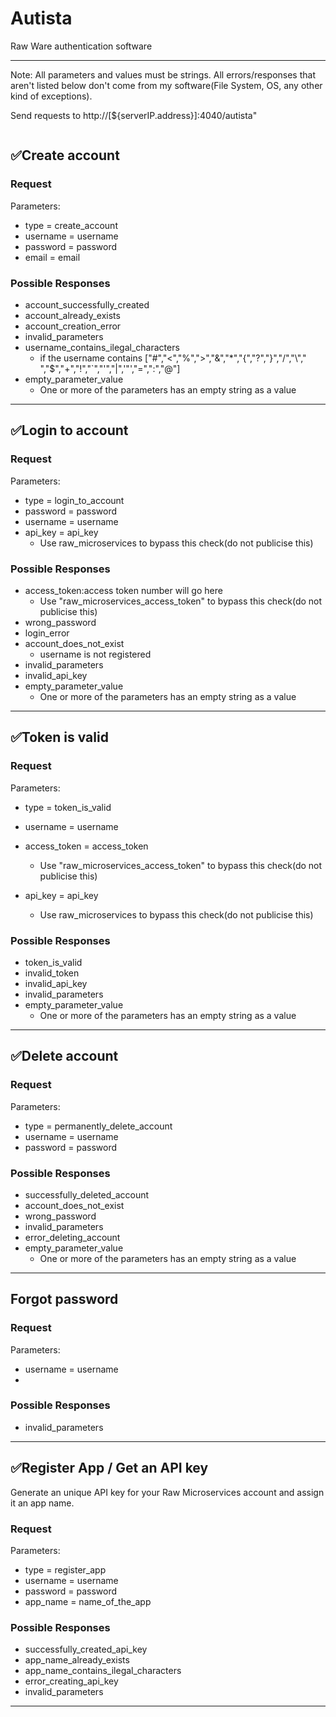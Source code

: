 # Autista
Raw Ware authentication software

-----------------------------------------------------------------------------

Note: All parameters and values must be strings. All errors/responses that aren't listed below don't come from my software(File System, OS, any other kind of exceptions).

Send requests to http://[${serverIP.address}]:4040/autista"

~~~dart
~~~



## ✅Create account 

### Request

Parameters:

- type = create_account
- username = username
- password = password
- email = email

### Possible Responses

- account_successfully_created
- account_already_exists
- account_creation_error
- invalid_parameters
- username_contains_ilegal_characters
  - if the username contains ["#","<","%",">","&","*","{","?","}","/","\\"," ","\$","+","!","`","'","|",'"',"=",":","@"]
- empty_parameter_value
  - One or more of the parameters has an empty string as a value

-----------------------------------------------------------------------------
## ✅Login to account

### Request

Parameters:

- type = login_to_account
- password = password
- username = username
- api_key = api_key
  - Use raw_microservices to bypass this check(do not publicise this)


### Possible Responses

- access_token:access token number will go here
  - Use "raw_microservices_access_token" to bypass this check(do not publicise this)
- wrong_password
- login_error
- account_does_not_exist
  - username is not registered
- invalid_parameters
- invalid_api_key
- empty_parameter_value
  - One or more of the parameters has an empty string as a value

-----------------------------------------------------------------------------
## ✅Token is valid

### Request

Parameters:

- type = token_is_valid
- username = username
- access_token = access_token
  - Use "raw_microservices_access_token" to bypass this check(do not publicise this)

- api_key = api_key
  - Use raw_microservices to bypass this check(do not publicise this)


### Possible Responses

- token_is_valid
- invalid_token
- invalid_api_key
- invalid_parameters
- empty_parameter_value
  - One or more of the parameters has an empty string as a value

-----------------------------------------------------------------------------
## ✅Delete account

### Request

Parameters:

- type = permanently_delete_account
- username = username
- password = password

### Possible Responses

- successfully_deleted_account
- account_does_not_exist
- wrong_password
- invalid_parameters
- error_deleting_account
- empty_parameter_value
  - One or more of the parameters has an empty string as a value


-----------------------------------------------------------------------------
## Forgot password

### Request

Parameters:

- username = username
- 

### Possible Responses

- invalid_parameters

-----------------------------------------------------------------------------

## ✅Register App / Get an API key

Generate an unique API key for your Raw Microservices account and assign it an app name.

### Request

Parameters:

- type = register_app
- username = username
- password = password
- app_name = name_of_the_app

### Possible Responses

- successfully_created_api_key
- app_name_already_exists
- app_name_contains_ilegal_characters
- error_creating_api_key
- invalid_parameters


-----------------------------------------------------------------------------
## 




